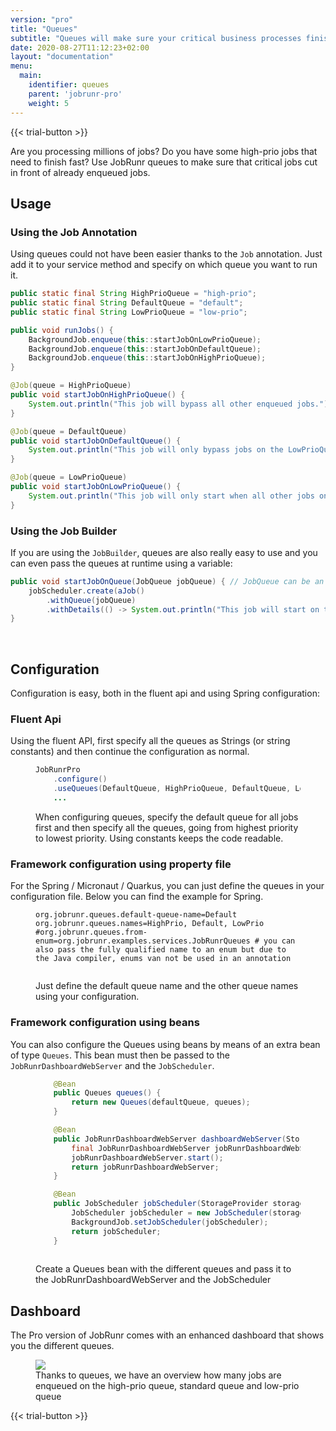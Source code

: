 ```yaml
---
version: "pro"
title: "Queues"
subtitle: "Queues will make sure your critical business processes finish on-time."
date: 2020-08-27T11:12:23+02:00
layout: "documentation"
menu: 
  main: 
    identifier: queues
    parent: 'jobrunr-pro'
    weight: 5
---
```

{{< trial-button >}}

Are you processing millions of jobs? Do you have some high-prio jobs that need to finish fast? Use JobRunr queues to make sure that critical jobs cut in front of already enqueued jobs.

## Usage
### Using the Job Annotation
Using queues could not have been easier thanks to the `Job` annotation. Just add it to your service method and specify on which queue you want to run it.

```java
public static final String HighPrioQueue = "high-prio";
public static final String DefaultQueue = "default";
public static final String LowPrioQueue = "low-prio";

public void runJobs() {
    BackgroundJob.enqueue(this::startJobOnLowPrioQueue);
    BackgroundJob.enqueue(this::startJobOnDefaultQueue);
    BackgroundJob.enqueue(this::startJobOnHighPrioQueue);
}

@Job(queue = HighPrioQueue)
public void startJobOnHighPrioQueue() {
    System.out.println("This job will bypass all other enqueued jobs.");
}

@Job(queue = DefaultQueue)
public void startJobOnDefaultQueue() {
    System.out.println("This job will only bypass jobs on the LowPrioQueue");
}

@Job(queue = LowPrioQueue)
public void startJobOnLowPrioQueue() {
    System.out.println("This job will only start when all other jobs on the HighPrioQueue and DefaultQueue are finished.");
}

```


### Using the Job Builder
If you are using the `JobBuilder`, queues are also really easy to use and you can even pass the queues at runtime using a variable:

```java
public void startJobOnQueue(JobQueue jobQueue) { // JobQueue can be an enum value
    jobScheduler.create(aJob()
        .withQueue(jobQueue)
        .withDetails(() -> System.out.println("This job will start on the given queue"));
}
```

<br/>

## Configuration
Configuration is easy, both in the fluent api and using Spring configuration:

### Fluent Api
Using the fluent API, first specify all the queues as Strings (or string constants) and then continue the configuration as normal.

<figure>

```java
JobRunrPro
    .configure()
    .useQueues(DefaultQueue, HighPrioQueue, DefaultQueue, LowPrioQueue)
    ...
```
<figcaption>When configuring queues, specify the default queue for all jobs first and then specify all the queues, going from highest priority to lowest priority. Using constants keeps the code readable.</figcaption>
</figure>

### Framework configuration using property file
For the Spring / Micronaut / Quarkus, you can just define the queues in your configuration file. Below you can find the example for Spring.

<figure>

```
org.jobrunr.queues.default-queue-name=Default
org.jobrunr.queues.names=HighPrio, Default, LowPrio
#org.jobrunr.queues.from-enum=org.jobrunr.examples.services.JobRunrQueues # you can also pass the fully qualified name to an enum but due to the Java compiler, enums van not be used in an annotation
  
```
<figcaption>Just define the default queue name and the other queue names using your configuration.</figcaption>
</figure>



### Framework configuration using beans
You can also configure the Queues using beans by means of an extra bean of type `Queues`. This bean must then be passed to the `JobRunrDashboardWebServer` and the `JobScheduler`.

<figure>

```java
    @Bean
    public Queues queues() {
        return new Queues(defaultQueue, queues);
    }

    @Bean
    public JobRunrDashboardWebServer dashboardWebServer(StorageProvider storageProvider, JsonMapper jsonMapper, Queues queues) {
        final JobRunrDashboardWebServer jobRunrDashboardWebServer = new JobRunrDashboardWebServer(storageProvider, jsonMapper, queues);
        jobRunrDashboardWebServer.start();
        return jobRunrDashboardWebServer;
    }

    @Bean
    public JobScheduler jobScheduler(StorageProvider storageProvider, Queues queues) {
        JobScheduler jobScheduler = new JobScheduler(storageProvider, queues);
        BackgroundJob.setJobScheduler(jobScheduler);
        return jobScheduler;
    }
  
```
<figcaption>Create a Queues bean with the different queues and pass it to the JobRunrDashboardWebServer and the JobScheduler</figcaption>
</figure>



## Dashboard

The Pro version of JobRunr comes with an enhanced dashboard that shows you the different queues.
<figure>
<img src="/documentation/jobrunr-pro-enqueued.webp" class="kg-image">
<figcaption>Thanks to queues, we have an overview how many jobs are enqueued on the high-prio queue, standard queue and low-prio queue</figcaption>
</figure>

{{< trial-button >}}